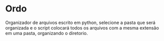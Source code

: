 # Ordo
Organizador de arquivos escrito em python, selecione a pasta que será organizada e o script colocará todos os arquivos com a mesma extensão em uma pasta, organizando o diretorio.
